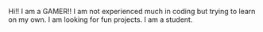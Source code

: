 Hi!!
I am a GAMER!!
I am not experienced much in coding but trying to learn on my own.
I am looking for fun projects.
I am a student.
